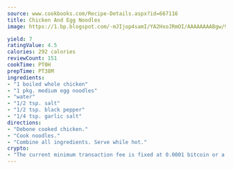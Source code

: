 ```yaml
---
source: www.cookbooks.com/Recipe-Details.aspx?id=667116
title: Chicken And Egg Noodles
image: https://1.bp.blogspot.com/-mJIjop4samI/YA2HxoJRmOI/AAAAAAAABgw/9Q6cN5purxQQ0M3111-VxRXtHYk4x987wCLcBGAsYHQ/s320/19.png

yield: 7
ratingValue: 4.5
calories: 292 calories
reviewCount: 151
cookTime: PT0H
prepTime: PT38M
ingredients:
- "1 boiled whole chicken"
- "1 pkg. medium egg noodles"
- "water"
- "1/2 tsp. salt"
- "1/2 tsp. black pepper"
- "1/4 tsp. garlic salt"
directions:
- "Debone cooked chicken."
- "Cook noodles."
- "Combine all ingredients. Serve while hot."
crypto:
- "The current minimum transaction fee is fixed at 0.0001 bitcoin or a tenth of a millibitcoin per kilobyte, recently decreased from one millibitcoin."
---
```

